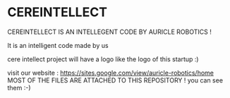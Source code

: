 # CEREINTELLECT
CEREINTELLECT IS AN INTELLEGENT CODE BY AURICLE ROBOTICS  !

It is an intelligent code made by us 

cere intellect project will have a logo like the logo of this startup  :)


visit our website :   https://sites.google.com/view/auricle-robotics/home
MOST OF THE FILES ARE ATTACHED TO THIS REPOSITORY !
you can see them  :-)


















